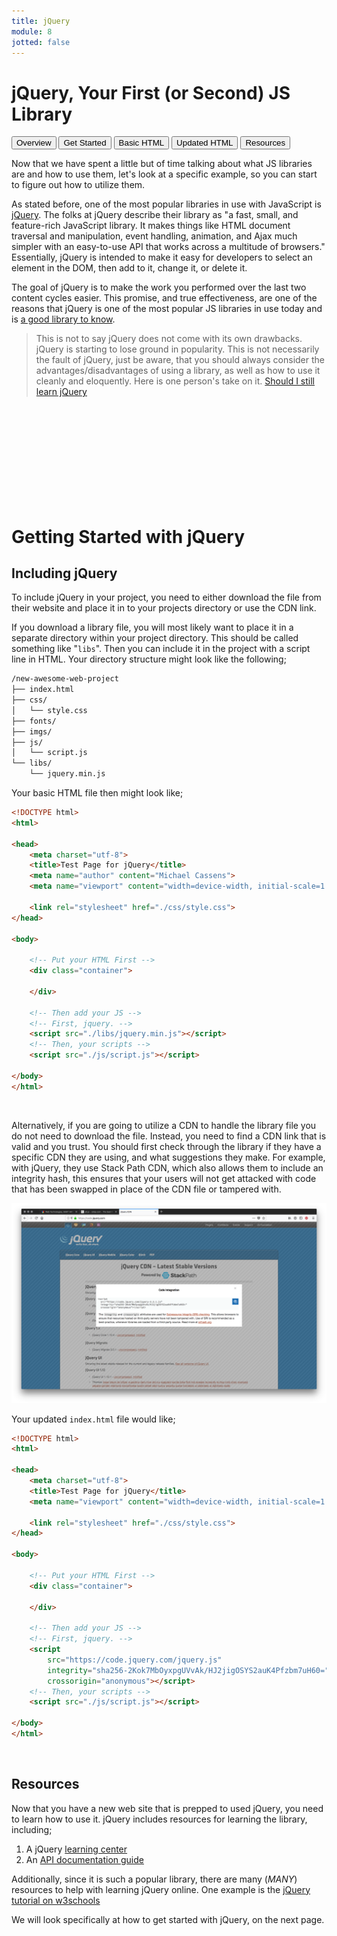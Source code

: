 ```yaml
---
title: jQuery
module: 8
jotted: false
---
```


# jQuery, Your First (or Second) JS Library

<div class="tab">
  <button class="tablinks active" onclick="openTab(event, 'Overview')">Overview</button>
<button class="tablinks" onclick="openTab(event, 'started')">Get Started</button>
  <button class="tablinks" onclick="openTab(event, 'basic')">Basic HTML</button>
  <button class="tablinks" onclick="openTab(event, 'updated')">Updated HTML</button>
  <button class="tablinks" onclick="openTab(event, 'using')">Resources</button>
</div>
<div id="Overview" class="tabcontent" style="display:block">
<div class="tabhtml" markdown="1">

Now that we have spent a little but of time talking about what JS libraries are and how to use them, let's look at a specific example, so you can start to figure out how to utilize them.

As stated before, one of the most popular libraries in use with JavaScript is <a href="http://jquery.com" target="_blank">jQuery</a>. The folks at jQuery describe their library as "a fast, small, and feature-rich JavaScript library. It makes things like HTML document traversal and manipulation, event handling, animation, and Ajax much simpler with an easy-to-use API that works across a multitude of browsers." Essentially, jQuery is intended to make it easy for developers to select an element in the DOM, then add to it, change it, or delete it.

The goal of jQuery is to make the work you performed over the last two content cycles easier. This promise, and true effectiveness, are one of the reasons that jQuery is one of the most popular JS libraries in use today and is <a href="https://medium.com/javascript-scene/top-javascript-frameworks-and-topics-to-learn-in-2020-and-the-new-decade-ced6e9d812f9" target="_blank">a good library to know</a>.

> This is not to say jQuery does not come with its own drawbacks. jQuery is starting to lose ground in popularity. This is not necessarily the fault of jQuery, just be aware, that you should always consider the advantages/disadvantages of using a library, as well as how to use it cleanly and eloquently.  Here is one person's take on it. <a href="https://codingreflections.com/should-i-learn-jquery/" target="_blank">Should I still learn jQuery</a>


<div class="embed-responsive embed-responsive-16by9"><iframe class="embed-responsive-item" src="" frameborder="0" allowfullscreen></iframe></div>
</div>
</div>

<div id="started" class="tabcontent">
<div class="tabhtml" markdown="1">

# Getting Started with jQuery

## Including jQuery

To include jQuery in your project, you need to either download the file from their website and place it in to your projects directory or use the CDN link.

If you download a library file, you will most likely want to place it in a separate directory within your project directory. This should be called something like "`libs`". Then you can include it in the project with a script line in HTML. Your directory structure might look like the following;

```bash
/new-awesome-web-project
├── index.html
├── css/
│   └── style.css
├── fonts/
├── imgs/
├── js/
│   └── script.js
└── libs/
    └── jquery.min.js
```

</div>
</div>

<div id="basic" class="tabcontent">
<div class="tabhtml" markdown="1">

Your basic HTML file then might look like;

```html
<!DOCTYPE html>
<html>

<head>
    <meta charset="utf-8">
    <title>Test Page for jQuery</title>
    <meta name="author" content="Michael Cassens">
    <meta name="viewport" content="width=device-width, initial-scale=1.0">

    <link rel="stylesheet" href="./css/style.css">
</head>

<body>

    <!-- Put your HTML First -->
    <div class="container">

    </div>

    <!-- Then add your JS -->
    <!-- First, jquery. -->
    <script src="./libs/jquery.min.js"></script>
    <!-- Then, your scripts -->
    <script src="./js/script.js"></script>

</body>
</html>
```

<br/>



Alternatively, if you are going to utilize a CDN to handle the library file you do not need to download the file. Instead, you need to find a CDN link that is valid and you trust. You should first check through the library if they have a specific CDN they are using, and what suggestions they make. For example, with jQuery, they use Stack Path CDN, which also allows them to include an integrity hash, this ensures that your users will not get attacked with code that has been swapped in place of the CDN file or tampered with.

![Demonstration of jQuery's CDN suggestions](../imgs/jquery-cdn.png "Demonstration of jQuery's CDN suggestions")

</div>
</div>

<div id="updated" class="tabcontent">
<div class="tabhtml" markdown="1">

Your updated `index.html` file would like;

```html
<!DOCTYPE html>
<html>

<head>
    <meta charset="utf-8">
    <title>Test Page for jQuery</title>
    <meta name="viewport" content="width=device-width, initial-scale=1.0">

    <link rel="stylesheet" href="./css/style.css">
</head>

<body>

    <!-- Put your HTML First -->
    <div class="container">

    </div>

    <!-- Then add your JS -->
    <!-- First, jquery. -->
    <script
        src="https://code.jquery.com/jquery.js"
        integrity="sha256-2Kok7MbOyxpgUVvAk/HJ2jigOSYS2auK4Pfzbm7uH60="
        crossorigin="anonymous"></script>
    <!-- Then, your scripts -->
    <script src="./js/script.js"></script>

</body>
</html>
```
<br/>


</div>
</div>

<div id="using" class="tabcontent">
<div class="tabhtml" markdown="1">

## Resources

Now that you have a new web site that is prepped to used jQuery, you need to learn how to use it. jQuery includes resources for learning the library, including;

1. A jQuery <a href="http://learn.jquery.com" target="_new">learning center</a>
2. An <a href="http://api.jquery.com" target="_blank">API documentation guide</a>

Additionally, since it is such a popular library, there are many (_MANY_) resources to help with learning jQuery online. One example is the <a href="https://www.w3schools.com/jquery/default.asp" target="_blank">jQuery tutorial on w3schools</a>

We will look specifically at how to get started with jQuery, on the next page.

</div>
</div>

